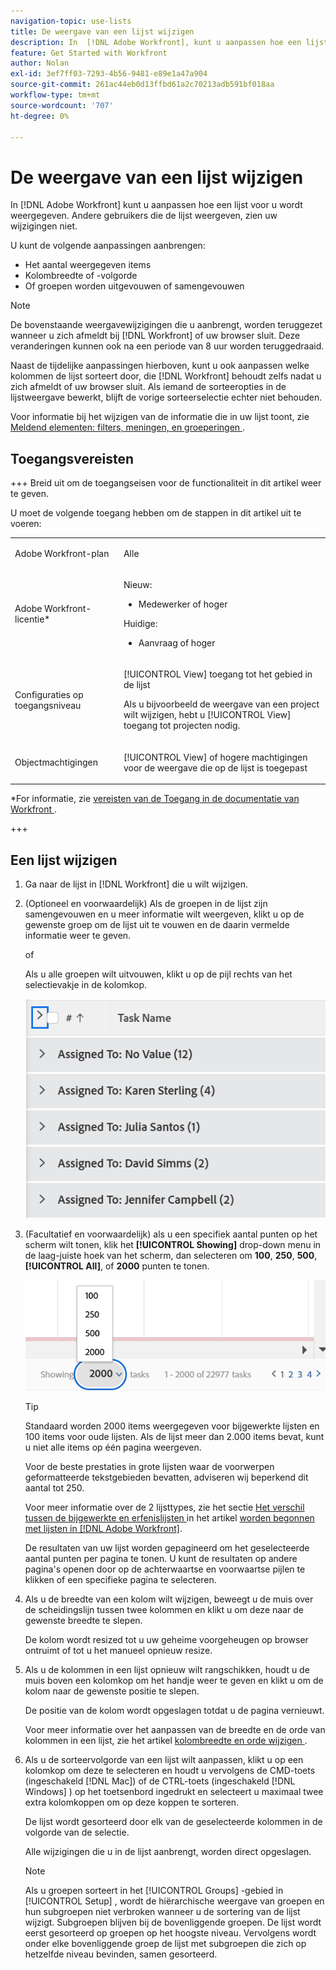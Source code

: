 ```yaml
---
navigation-topic: use-lists
title: De weergave van een lijst wijzigen
description: In  [!DNL Adobe Workfront], kunt u aanpassen hoe een lijst voor u toont. Andere gebruikers die de lijst weergeven, zien uw wijzigingen niet.
feature: Get Started with Workfront
author: Nolan
exl-id: 3ef7ff03-7293-4b56-9481-e89e1a47a904
source-git-commit: 261ac44eb0d13ffbd61a2c70213adb591bf018aa
workflow-type: tm+mt
source-wordcount: '707'
ht-degree: 0%

---
```


# De weergave van een lijst wijzigen

<!--Audited: 11/2024-->

In [!DNL Adobe Workfront] kunt u aanpassen hoe een lijst voor u wordt weergegeven. Andere gebruikers die de lijst weergeven, zien uw wijzigingen niet.

U kunt de volgende aanpassingen aanbrengen:

* Het aantal weergegeven items
* Kolombreedte of -volgorde
* Of groepen worden uitgevouwen of samengevouwen

>[!NOTE]
>
>De bovenstaande weergavewijzigingen die u aanbrengt, worden teruggezet wanneer u zich afmeldt bij [!DNL Workfront] of uw browser sluit. Deze veranderingen kunnen ook na een periode van 8 uur worden teruggedraaid.

Naast de tijdelijke aanpassingen hierboven, kunt u ook aanpassen welke kolommen de lijst sorteert door, die [!DNL Workfront] behoudt zelfs nadat u zich afmeldt of uw browser sluit. Als iemand de sorteeropties in de lijstweergave bewerkt, blijft de vorige sorteerselectie echter niet behouden.

Voor informatie bij het wijzigen van de informatie die in uw lijst toont, zie [ Meldend elementen: filters, meningen, en groeperingen ](../../../reports-and-dashboards/reports/reporting-elements/reporting-elements-filters-views-groupings.md).

## Toegangsvereisten

+++ Breid uit om de toegangseisen voor de functionaliteit in dit artikel weer te geven.

U moet de volgende toegang hebben om de stappen in dit artikel uit te voeren:

<table style="table-layout:auto"> 
 <col> 
 <col> 
 <tbody> 
  <tr> 
   <td role="rowheader">Adobe Workfront-plan</td> 
   <td> <p>Alle</p> </td> 
  </tr> 
  <tr> 
   <td role="rowheader">Adobe Workfront-licentie*</td> 
   <td> 
    <p>Nieuw:</p>
   <ul><li><p>Medewerker of hoger </p></li>
   </ul>

<p>Huidige:</p>
   <ul><li><p>Aanvraag of hoger</p></li>
    </ul></td> 
  </tr> 
  <tr> 
   <td role="rowheader">Configuraties op toegangsniveau</td> 
   <td> <p>[!UICONTROL View] toegang tot het gebied in de lijst</p> <p>Als u bijvoorbeeld de weergave van een project wilt wijzigen, hebt u [!UICONTROL View] toegang tot projecten nodig.</p></td> 
  </tr> 
  <tr> 
   <td role="rowheader">Objectmachtigingen</td> 
   <td> <p>[!UICONTROL View] of hogere machtigingen voor de weergave die op de lijst is toegepast</p>  </td> 
  </tr> 
 </tbody> 
</table>

*For informatie, zie [ vereisten van de Toegang in de documentatie van Workfront ](/help/quicksilver/administration-and-setup/add-users/access-levels-and-object-permissions/access-level-requirements-in-documentation.md).

+++

## Een lijst wijzigen

1. Ga naar de lijst in [!DNL Workfront] die u wilt wijzigen.

   <!--
   <p data-mc-conditions="QuicksilverOrClassic.Draft mode"> 
   <MadCap:conditionalText data-mc-conditions="QuicksilverOrClassic.Draft mode">
   By default, groupings are collapsed.
   </MadCap:conditionalText>
   <br> </p>
   -->

1. (Optioneel en voorwaardelijk) Als de groepen in de lijst zijn samengevouwen en u meer informatie wilt weergeven, klikt u op de gewenste groep om de lijst uit te vouwen en de daarin vermelde informatie weer te geven.

   of

   Als u alle groepen wilt uitvouwen, klikt u op de pijl rechts van het selectievakje in de kolomkop.

   ![ expand_groupings__1_.png ](assets/expand-groupings--1--350x227.png)

1. (Facultatief en voorwaardelijk) als u een specifiek aantal punten op het scherm wilt tonen, klik het **[!UICONTROL Showing]** drop-down menu in de laag-juiste hoek van het scherm, dan selecteren om **100**, **250**, **500**, **[!UICONTROL All]**, of **2000** punten te tonen.

   ![](assets/list-number-page-350x119.png)

   >[!TIP]
   >
   >Standaard worden 2000 items weergegeven voor bijgewerkte lijsten en 100 items voor oude lijsten. Als de lijst meer dan 2.000 items bevat, kunt u niet alle items op één pagina weergeven.
   >
   >
   >Voor de beste prestaties in grote lijsten waar de voorwerpen geformatteerde tekstgebieden bevatten, adviseren wij beperkend dit aantal tot 250.
   >
   >
   >Voor meer informatie over de 2 lijsttypes, zie het sectie [ Het verschil tussen de bijgewerkte en erfenislijsten ](../../../workfront-basics/navigate-workfront/use-lists/view-items-in-a-list.md#updated) in het artikel [ worden begonnen met lijsten in  [!DNL Adobe Workfront]](../../../workfront-basics/navigate-workfront/use-lists/view-items-in-a-list.md).

   De resultaten van uw lijst worden gepagineerd om het geselecteerde aantal punten per pagina te tonen. U kunt de resultaten op andere pagina&#39;s openen door op de achterwaartse en voorwaartse pijlen te klikken of een specifieke pagina te selecteren.

1. Als u de breedte van een kolom wilt wijzigen, beweegt u de muis over de scheidingslijn tussen twee kolommen en klikt u om deze naar de gewenste breedte te slepen.

   De kolom wordt resized tot u uw geheime voorgeheugen op browser ontruimt of tot u het manueel opnieuw resize.

1. Als u de kolommen in een lijst opnieuw wilt rangschikken, houdt u de muis boven een kolomkop om het handje weer te geven en klikt u om de kolom naar de gewenste positie te slepen.

   De positie van de kolom wordt opgeslagen totdat u de pagina vernieuwt.

   Voor meer informatie over het aanpassen van de breedte en de orde van kolommen in een lijst, zie het artikel [ kolombreedte en orde wijzigen ](../../../reports-and-dashboards/reports/reporting-elements/modify-column-width-order.md).

1. Als u de sorteervolgorde van een lijst wilt aanpassen, klikt u op een kolomkop om deze te selecteren en houdt u vervolgens de CMD-toets (ingeschakeld [!DNL Mac]) of de CTRL-toets (ingeschakeld [!DNL Windows] ) op het toetsenbord ingedrukt en selecteert u maximaal twee extra kolomkoppen om op deze koppen te sorteren.

   De lijst wordt gesorteerd door elk van de geselecteerde kolommen in de volgorde van de selectie.

   Alle wijzigingen die u in de lijst aanbrengt, worden direct opgeslagen.

   >[!NOTE]
   >
   >Als u groepen sorteert in het [!UICONTROL Groups] -gebied in [!UICONTROL Setup] , wordt de hiërarchische weergave van groepen en hun subgroepen niet verbroken wanneer u de sortering van de lijst wijzigt. Subgroepen blijven bij de bovenliggende groepen. De lijst wordt eerst gesorteerd op groepen op het hoogste niveau. Vervolgens wordt onder elke bovenliggende groep de lijst met subgroepen die zich op hetzelfde niveau bevinden, samen gesorteerd.
